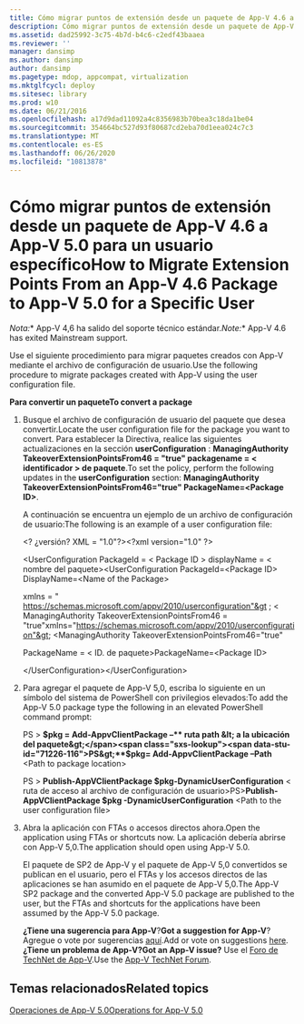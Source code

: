 ```yaml
---
title: Cómo migrar puntos de extensión desde un paquete de App-V 4.6 a App-V 5.0 para un usuario específico
description: Cómo migrar puntos de extensión desde un paquete de App-V 4.6 a App-V 5.0 para un usuario específico
ms.assetid: dad25992-3c75-4b7d-b4c6-c2edf43baaea
ms.reviewer: ''
manager: dansimp
ms.author: dansimp
author: dansimp
ms.pagetype: mdop, appcompat, virtualization
ms.mktglfcycl: deploy
ms.sitesec: library
ms.prod: w10
ms.date: 06/21/2016
ms.openlocfilehash: a17d9dad11092a4c8356983b70bea3c18da1be04
ms.sourcegitcommit: 354664bc527d93f80687cd2eba70d1eea024c7c3
ms.translationtype: MT
ms.contentlocale: es-ES
ms.lasthandoff: 06/26/2020
ms.locfileid: "10813878"
---
```

# <span data-ttu-id="71226-103">Cómo migrar puntos de extensión desde un paquete de App-V 4.6 a App-V 5.0 para un usuario específico</span><span class="sxs-lookup"><span data-stu-id="71226-103">How to Migrate Extension Points From an App-V 4.6 Package to App-V 5.0 for a Specific User</span></span>

<span data-ttu-id="71226-104">*Nota:*\* App-V 4,6 ha salido del soporte técnico estándar.</span><span class="sxs-lookup"><span data-stu-id="71226-104">*Note:*\* App-V 4.6 has exited Mainstream support.</span></span>

<span data-ttu-id="71226-105">Use el siguiente procedimiento para migrar paquetes creados con App-V mediante el archivo de configuración de usuario.</span><span class="sxs-lookup"><span data-stu-id="71226-105">Use the following procedure to migrate packages created with App-V using the user configuration file.</span></span>

**<span data-ttu-id="71226-106">Para convertir un paquete</span><span class="sxs-lookup"><span data-stu-id="71226-106">To convert a package</span></span>**

1. <span data-ttu-id="71226-107">Busque el archivo de configuración de usuario del paquete que desea convertir.</span><span class="sxs-lookup"><span data-stu-id="71226-107">Locate the user configuration file for the package you want to convert.</span></span> <span data-ttu-id="71226-108">Para establecer la Directiva, realice las siguientes actualizaciones en la sección **userConfiguration** : **ManagingAuthority TakeoverExtensionPointsFrom46 = "true" packagename = &lt; identificador &gt; de paquete**.</span><span class="sxs-lookup"><span data-stu-id="71226-108">To set the policy, perform the following updates in the **userConfiguration** section: **ManagingAuthority TakeoverExtensionPointsFrom46="true" PackageName=&lt;Package ID&gt;**.</span></span>

   <span data-ttu-id="71226-109">A continuación se encuentra un ejemplo de un archivo de configuración de usuario:</span><span class="sxs-lookup"><span data-stu-id="71226-109">The following is an example of a user configuration file:</span></span>

   <span data-ttu-id="71226-110">&lt;? ¿versión? XML = "1.0"?&gt;</span><span class="sxs-lookup"><span data-stu-id="71226-110">&lt;?xml version="1.0" ?&gt;</span></span>

   <span data-ttu-id="71226-111">&lt;UserConfiguration PackageId = &lt; Package ID &gt; displayName = &lt; nombre del paquete&gt;</span><span class="sxs-lookup"><span data-stu-id="71226-111">&lt;UserConfiguration PackageId=&lt;Package ID&gt; DisplayName=&lt;Name of the Package&gt;</span></span>

   <span data-ttu-id="71226-112">xmlns = " <https://schemas.microsoft.com/appv/2010/userconfiguration"&gt> ; &lt; ManagingAuthority TakeoverExtensionPointsFrom46 = "true"</span><span class="sxs-lookup"><span data-stu-id="71226-112">xmlns="<https://schemas.microsoft.com/appv/2010/userconfiguration"&gt>; &lt;ManagingAuthority TakeoverExtensionPointsFrom46="true"</span></span>

   <span data-ttu-id="71226-113">PackageName = &lt; ID. de paquete&gt;</span><span class="sxs-lookup"><span data-stu-id="71226-113">PackageName=&lt;Package ID&gt;</span></span>

   <span data-ttu-id="71226-114">&lt;/UserConfiguration&gt;</span><span class="sxs-lookup"><span data-stu-id="71226-114">&lt;/UserConfiguration&gt;</span></span>

2. <span data-ttu-id="71226-115">Para agregar el paquete de App-V 5,0, escriba lo siguiente en un símbolo del sistema de PowerShell con privilegios elevados:</span><span class="sxs-lookup"><span data-stu-id="71226-115">To add the App-V 5.0 package type the following in an elevated PowerShell command prompt:</span></span>

   <span data-ttu-id="71226-116">PS &gt; **$pkg = Add-AppvClientPackage –** ruta path &lt; a la ubicación del paquete&gt;</span><span class="sxs-lookup"><span data-stu-id="71226-116">PS&gt;**$pkg= Add-AppvClientPackage –Path** &lt;Path to package location&gt;</span></span>

   <span data-ttu-id="71226-117">PS &gt; **Publish-AppVClientPackage $pkg-DynamicUserConfiguration** &lt; ruta de acceso al archivo de configuración de usuario&gt;</span><span class="sxs-lookup"><span data-stu-id="71226-117">PS&gt;**Publish-AppVClientPackage $pkg -DynamicUserConfiguration** &lt;Path to the user configuration file&gt;</span></span>

3. <span data-ttu-id="71226-118">Abra la aplicación con FTAs o accesos directos ahora.</span><span class="sxs-lookup"><span data-stu-id="71226-118">Open the application using FTAs or shortcuts now.</span></span> <span data-ttu-id="71226-119">La aplicación debería abrirse con App-V 5,0.</span><span class="sxs-lookup"><span data-stu-id="71226-119">The application should open using App-V 5.0.</span></span>

   <span data-ttu-id="71226-120">El paquete de SP2 de App-V y el paquete de App-V 5,0 convertidos se publican en el usuario, pero el FTAs y los accesos directos de las aplicaciones se han asumido en el paquete de App-V 5,0.</span><span class="sxs-lookup"><span data-stu-id="71226-120">The App-V SP2 package and the converted App-V 5.0 package are published to the user, but the FTAs and shortcuts for the applications have been assumed by the App-V 5.0 package.</span></span>

   <span data-ttu-id="71226-121">**¿Tiene una sugerencia para App-V**?</span><span class="sxs-lookup"><span data-stu-id="71226-121">**Got a suggestion for App-V**?</span></span> <span data-ttu-id="71226-122">Agregue o vote por sugerencias [aquí](http://appv.uservoice.com/forums/280448-microsoft-application-virtualization).</span><span class="sxs-lookup"><span data-stu-id="71226-122">Add or vote on suggestions [here](http://appv.uservoice.com/forums/280448-microsoft-application-virtualization).</span></span> **<span data-ttu-id="71226-123">¿Tiene un problema de App-V?</span><span class="sxs-lookup"><span data-stu-id="71226-123">Got an App-V issue?</span></span>** <span data-ttu-id="71226-124">Use el [Foro de TechNet de App-V](https://social.technet.microsoft.com/Forums/home?forum=mdopappv).</span><span class="sxs-lookup"><span data-stu-id="71226-124">Use the [App-V TechNet Forum](https://social.technet.microsoft.com/Forums/home?forum=mdopappv).</span></span>

## <span data-ttu-id="71226-125">Temas relacionados</span><span class="sxs-lookup"><span data-stu-id="71226-125">Related topics</span></span>


[<span data-ttu-id="71226-126">Operaciones de App-V 5.0</span><span class="sxs-lookup"><span data-stu-id="71226-126">Operations for App-V 5.0</span></span>](operations-for-app-v-50.md)

 

 





